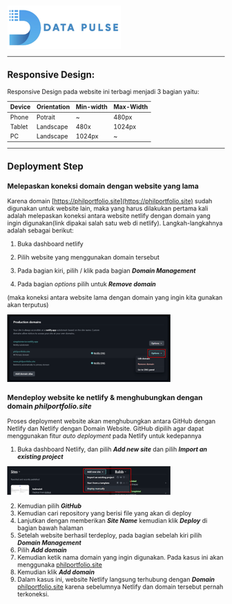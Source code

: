 <a href="https://philportfolio.site">
<img src="./assets/logo/company-logo.png" style="height: 100px"/>
</a>

---

## Responsive Design:

Responsive Design pada website ini terbagi menjadi 3 bagian yaitu:

| Device | Orientation | Min-width | Max-Width |
| ------ | ----------- | --------- | --------- |
| Phone  | Potrait     | ~         | 480px     |
| Tablet | Landscape   | 480x      | 1024px    |
| PC     | Landscape   | 1024px    | ~         |

---

## Deployment Step

### Melepaskan koneksi domain dengan website yang lama

Karena domain [https://philportfolio.site](https://philportfolio.site) sudah digunakan untuk website lain, maka yang harus dilakukan pertama kali adalah melepaskan koneksi antara website netlify dengan domain yang ingin digunakan(link dipakai salah satu web di netlify). Langkah-langkahnya adalah sebagai berikut:

1. Buka dashboard netlify
2. Pilih website yang menggunakan domain tersebut
3. Pada bagian kiri, pilih / klik pada bagian **_Domain Management_**

4. Pada bagian _options_ pilih untuk **_Remove domain_**

(maka koneksi antara website lama dengan domain yang ingin kita gunakan akan terputus)

<img src="./assets/deployment-photo/koneksi-step-4.png" style="max-width: 75%"/>

### Mendeploy website ke netlify & menghubungkan dengan domain _philportfolio.site_

Proses deployment website akan menghubungkan antara GitHub dengan Netlify dan Netlify dengan Domain Website. GitHub dipilih agar dapat menggunakan fitur _auto deployment_ pada Netlify untuk kedepannya

1. Buka dashboard Netlify, dan pilih **_Add new site_** dan pilih **_Import an existing project_**

<img src="./assets/deployment-photo/deploy-step-1.png" style="max-width: 75%">

2. Kemudian pilih **_GitHub_**
3. Kemudian cari repository yang berisi file yang akan di deploy
4. Lanjutkan dengan memberikan **_Site Name_** kemudian klik **_Deploy_** di bagian bawah halaman
5. Setelah website berhasil terdeploy, pada bagian sebelah kiri pilih **_Domain Management_**
6. Pilih **_Add domain_**
7. Kemudian ketik nama domain yang ingin digunakan. Pada kasus ini akan menggunaka
   [philportfolio.site](https://philportfolio.site)
8. Kemudian klik **_Add domain_**
9. Dalam kasus ini, website Netlify langsung terhubung dengan **_Domain_** [philportfolio.site](https://philportfolio.site) karena sebelumnya Netlify dan domain tersebut pernah terkoneksi.
